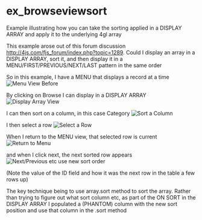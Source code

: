 # ex_browseviewsort
Example illustrating how you can take the sorting applied in a DISPLAY ARRAY and apply it to the underlying 4gl array

This example arose out of this forum discussion http://4js.com/fjs_forum/index.php?topic=1289.  Could I display an array in a DISPLAY ARRAY, sort it, and then display it in a MENU/FIRST/PREVIOUS/NEXT/LAST pattern in the same order

So in this example, I have a MENU that displays a record at a time
![Menu View Before](https://user-images.githubusercontent.com/13615993/45337917-a0cda900-b5de-11e8-8e7b-cffd0a3d096d.png)

By clicking on Browse I can display in a DISPLAY ARRAY
![Display Array View](https://user-images.githubusercontent.com/13615993/45337918-a3300300-b5de-11e8-9ff8-ccf0a8549762.png)

I can then sort on a column, in this case Category
![Sort a Column](https://user-images.githubusercontent.com/13615993/45337931-b0e58880-b5de-11e8-8303-ab9eba7e8787.png)

I then select a row
![Select a Row](https://user-images.githubusercontent.com/13615993/45337933-b347e280-b5de-11e8-8123-eabbf4a1bd7c.png)

When I return to the MENU view, that selected row is current
![Return to Menu](https://user-images.githubusercontent.com/13615993/45337936-b7740000-b5de-11e8-8c60-6bef925542af.png)

and when I click next, the next sorted row appears
![Next/Previous etc use new sort order](https://user-images.githubusercontent.com/13615993/45337937-b9d65a00-b5de-11e8-9515-8af8484d08ef.png)

(Note the value of the ID field and how it was the next row in the table a few rows up)

The key technique being to use array.sort method to sort the array.  Rather than trying to figure out what sort column etc, as part of the ON SORT in the DISPLAY ARRAY I populated a (PHANTOM) column with the new sort position and use that column in the .sort method


